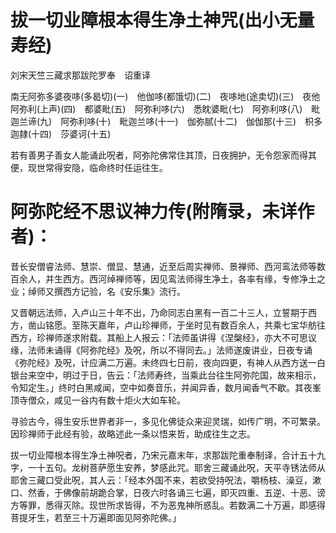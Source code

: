 # 拔一切业障根本得生净土神咒(出小无量寿经)

刘宋天竺三藏求那跋陀罗奉　诏重译

南无阿弥多婆夜哆(多曷切)(一)　他伽哆(都饿切)(二)　夜哆地(途卖切)(三)　夜他阿弥利(上声)(四)　都婆毗(五)　阿弥利哆(六)　悉眈婆毗(七)　阿弥利哆(八)　毗迦兰谛(九)　阿弥利哆(十)　毗迦兰哆(十一)　伽弥腻(十二)　伽伽那(十三)　枳多迦隷(十四)　莎婆诃(十五)

若有善男子善女人能诵此呪者，阿弥陀佛常住其顶，日夜拥护，无令怨家而得其便，现世常得安隐，临命终时任运往生。

# 阿弥陀经不思议神力传(附隋录，未详作者)：

昔长安僧睿法师、慧崇、僧显、慧通，近至后周实禅师、景禅师、西河鸾法师等数百余人，并生西方。西河绰禅师等，因见鸾法师得生净土，各率有缘，专修净土之业；绰师又撰西方记验，名《安乐集》流行。

又晋朝远法师，入卢山三十年不出，乃命同志白黑有一百二十三人，立誓期于西方，凿山铭愿。至陈天嘉年，卢山珍禅师，于坐时见有数百余人，共乘七宝华舫往西方，珍禅师遂求附载。其船上人报云：「法师虽讲得《涅槃经》，亦大不可思议缘，法师未诵得《阿弥陀经》及呪，所以不得同去。」法师遂废讲业，日夜专诵《弥陀经》及呪，计应满二万遍。未终四七日前，夜向四更，有神人从西方送一白银台来空中，明过于日，告云：「法师寿终，当乘此台往生阿弥陀国，故来相示，令知定生。」终时白黑咸闻，空中如奏音乐，并闻异香，数月闻香气不歇。其夜峯顶寺僧众，咸见一谷内有数十炬火大如车轮。

寻验古今，得生安乐世界者非一，多见化佛徒众来迎灵瑞，如传广明，不可繁录。因珍禅师于此经有验，故略述此一条以悟来哲，助成往生之志。

拔一切业障根本得生净土神呪者，乃宋元嘉末年，求那跋陀重奉制译，合计五十九字，一十五句。龙树菩萨愿生安养，梦感此咒。耶舍三藏诵此呪，天平寺锈法师从耶舍三藏口受此呪，其人云：「经本外国不来，若欲受持呪法，嚼杨枝、澡豆，漱口、然香，于佛像前胡跪合掌，日夜六时各诵三七遍，即灭四重、五逆、十恶、谤方等罪，悉得灭除。现世所求皆得，不为恶鬼神所惑乱。若数满二十万遍，即感得菩提牙生，若至三十万遍即面见阿弥陀佛。」
